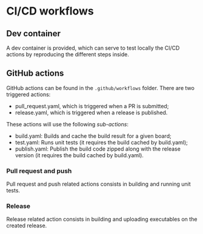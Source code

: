 # CI/CD workflows

## Dev container

A dev container is provided, which can serve to test locally the CI/CD actions
by reproducing the different steps inside.

## GitHub actions

GitHub actions can be found in the `.github/workflows` folder. There are two
triggered actions:

- pull_request.yaml, which is triggered when a PR is submitted;
- release.yaml, which is triggered when a release is published.

These actions will use the following _sub-actions_:

- build.yaml: Builds and cache the build result for a given board;
- test.yaml: Runs unit tests (it requires the build cached by build.yaml);
- publish.yaml: Publish the build code zipped along with the release version
  (it requires the build cached by build.yaml).

### Pull request and push

Pull request and push related actions consists in building and running unit
tests.

### Release

Release related action consists in building and uploading executables on the
created release.